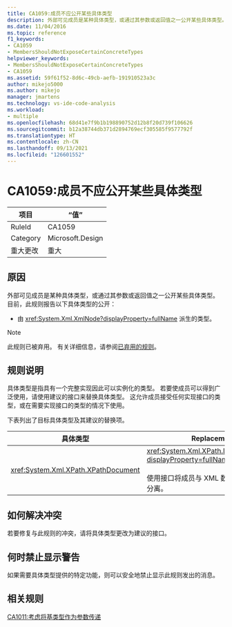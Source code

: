 ```yaml
---
title: CA1059:成员不应公开某些具体类型
description: 外部可见成员是某种具体类型，或通过其参数或返回值之一公开某些具体类型。
ms.date: 11/04/2016
ms.topic: reference
f1_keywords:
- CA1059
- MembersShouldNotExposeCertainConcreteTypes
helpviewer_keywords:
- MembersShouldNotExposeCertainConcreteTypes
- CA1059
ms.assetid: 59f61f52-8d6c-49cb-aefb-191910523a3c
author: mikejo5000
ms.author: mikejo
manager: jmartens
ms.technology: vs-ide-code-analysis
ms.workload:
- multiple
ms.openlocfilehash: 68d41e7f9b1b198890752d12b8f20d739f106626
ms.sourcegitcommit: b12a38744db371d2894769ecf305585f9577792f
ms.translationtype: HT
ms.contentlocale: zh-CN
ms.lasthandoff: 09/13/2021
ms.locfileid: "126601552"
---
```

# <a name="ca1059-members-should-not-expose-certain-concrete-types"></a>CA1059:成员不应公开某些具体类型

|项目|“值”|
|-|-|
|RuleId|CA1059|
|Category|Microsoft.Design|
|重大更改|重大|

## <a name="cause"></a>原因
外部可见成员是某种具体类型，或通过其参数或返回值之一公开某些具体类型。 目前，此规则报告以下具体类型的公开：

- 由 <xref:System.Xml.XmlNode?displayProperty=fullName> 派生的类型。

> [!NOTE]
> 此规则已被弃用。 有关详细信息，请参阅[已弃用的规则](fxcop-unported-deprecated-rules.md)。

## <a name="rule-description"></a>规则说明
具体类型是指具有一个完整实现因此可以实例化的类型。 若要使成员可以得到广泛使用，请使用建议的接口来替换具体类型。 这允许成员接受任何实现接口的类型，或在需要实现接口的类型的情况下使用。

下表列出了目标具体类型及其建议的替换项。

|具体类型|Replacement|
|-------------------|-----------------|
|<xref:System.Xml.XPath.XPathDocument>|<xref:System.Xml.XPath.IXPathNavigable?displayProperty=fullName>.<br /><br /> 使用接口将成员与 XML 数据源的特定实现分离。|

## <a name="how-to-fix-violations"></a>如何解决冲突
若要修复与此规则的冲突，请将具体类型更改为建议的接口。

## <a name="when-to-suppress-warnings"></a>何时禁止显示警告
如果需要具体类型提供的特定功能，则可以安全地禁止显示此规则发出的消息。

## <a name="related-rules"></a>相关规则
[CA1011:考虑将基类型作为参数传递](../code-quality/ca1011.md)
